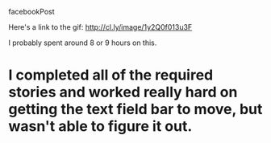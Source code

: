 facebookPost

Here's a link to the gif: http://cl.ly/image/1y2Q0f013u3F

I probably spent around 8 or 9 hours on this.

I completed all of the required stories and worked really hard on getting the text field bar to move, but wasn't able to figure it out. 
============
